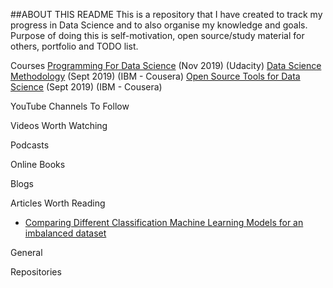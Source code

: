 ##ABOUT THIS README
This is a repository that I have created to track my progress in Data Science and to also organise my knowledge and goals. Purpose of doing this is self-motivation, open source/study material for others, portfolio and TODO list.


Courses
  [Programming For Data Science](https://confirm.udacity.com/6GDHHJTA) (Nov 2019) (Udacity)
  [Data Science Methodology](https://www.coursera.org/account/accomplishments/verify/86X946MKSYLH) (Sept 2019) (IBM - Cousera)
  [Open Source Tools for Data Science](https://www.coursera.org/account/accomplishments/verify/GV2ARDZZGTMZ) (Sept 2019) (IBM - Cousera)

YouTube Channels To Follow


Videos Worth Watching


Podcasts


Online Books


Blogs


Articles Worth Reading
- [Comparing Different Classification Machine Learning Models for an imbalanced dataset](https://towardsdatascience.com/comparing-different-classification-machine-learning-models-for-an-imbalanced-dataset-fdae1af3677f) 




General


Repositories



